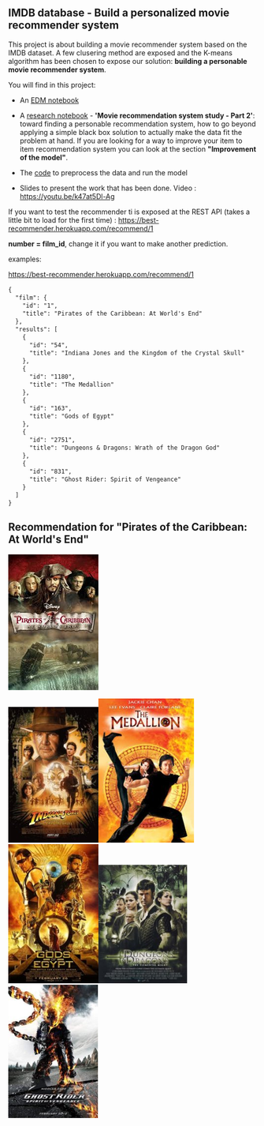 ## IMDB database - Build a personalized movie recommender system



This project is about building a movie recommender system based on the IMDB dataset. A few clusering  method are exposed and the K-means algorithm has been chosen to expose our solution: **building a personable movie recommender system**. 



You will find in this project:



  - An [EDM notebook](https://github.com/mzackaria/Movie-recommander-system/blob/master/notebooks/Movie%20Recommendation%20System%20-%20EDA%20-%20Part%201.ipynb)



  - A [research notebook](https://github.com/mzackaria/Movie-recommander-system/blob/master/notebooks/Movie%20recommendation%20system%20study%20-%20Part%202.ipynb) -  **'Movie recommendation system study - Part 2'**: toward finding a personable recommendation system,  how to go beyond applying a simple black box solution to actually make the data fit the problem at hand. If you are looking for a way to improve your item to item recommendation system you can look at the section **"Improvement of the model"**. 



  - The [code](https://github.com/mzackaria/Movie-recommander-system/tree/master/code) to preprocess the data and run the model

    

  - Slides to present the work that has been done. Video : https://youtu.be/k47at5Dl-Ag



  If you want to test the recommender ti is exposed at the REST API (takes a little bit to load for the first time) :  https://best-recommender.herokuapp.com/recommend/1

 **number = film_id**, change it if you want to make another prediction.



examples: 

https://best-recommender.herokuapp.com/recommend/1

```
{
  "film": {
    "id": "1", 
    "title": "Pirates of the Caribbean: At World's End"
  }, 
  "results": [
    {
      "id": "54", 
      "title": "Indiana Jones and the Kingdom of the Crystal Skull"
    }, 
    {
      "id": "1180", 
      "title": "The Medallion"
    }, 
    {
      "id": "163", 
      "title": "Gods of Egypt"
    }, 
    {
      "id": "2751", 
      "title": "Dungeons & Dragons: Wrath of the Dragon God"
    }, 
    {
      "id": "831", 
      "title": "Ghost Rider: Spirit of Vengeance"
    }
  ]
}
```



## Recommendation for "Pirates of the Caribbean: At World's End"

![Pirates of the Caribbean: At World's End](https://github.com/mzackaria/Movie-recommander-system/blob/dev/images/1.jpeg)



 ![image](https://github.com/mzackaria/Movie-recommander-system/blob/dev/images/2.jpeg)![images2](https://github.com/mzackaria/Movie-recommander-system/blob/dev/images/3.jpeg)![image3](https://github.com/mzackaria/Movie-recommander-system/blob/dev/images/4.jpg)![image4](https://github.com/mzackaria/Movie-recommander-system/blob/dev/images/5.jpg)![image5](https://github.com/mzackaria/Movie-recommander-system/blob/dev/images/6.jpg)

